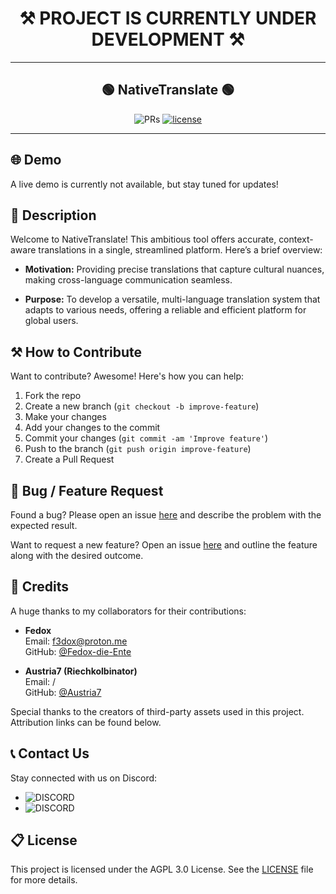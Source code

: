 <h1 align="center" id="title">⚒️ PROJECT IS CURRENTLY UNDER DEVELOPMENT ⚒️</h1>

<hr>

<h2 align="center" id="title">🟢 NativeTranslate 🟢</h2>

<div align="center">

![PRs](https://img.shields.io/badge/PRs-welcome-ff69b4.svg?style=shields)
[![license](https://img.shields.io/badge/license-AGPL_3.0-blue.svg)](LICENSE)

</div>

<hr>

## 🌐 Demo

A live demo is currently not available, but stay tuned for updates!

## 📝 Description

Welcome to NativeTranslate! This ambitious tool offers accurate, context-aware translations in a single, streamlined platform. Here’s a brief overview:

 - **Motivation:** Providing precise translations that capture cultural nuances, making cross-language communication seamless.

- **Purpose:** To develop a versatile, multi-language translation system that adapts to various needs, offering a reliable and efficient platform for global users.

## ⚒️ How to Contribute

Want to contribute? Awesome! Here's how you can help:

1. Fork the repo
2. Create a new branch (`git checkout -b improve-feature`)
3. Make your changes
4. Add your changes to the commit
5. Commit your changes (`git commit -am 'Improve feature'`)
6. Push to the branch (`git push origin improve-feature`)
7. Create a Pull Request

## 📩 Bug / Feature Request

Found a bug? Please open an issue [here](https://github.com/NativeTranslate/frontend/issues/new) and describe the
problem with the expected result.

Want to request a new feature? Open an issue [here](https://github.com/NativeTranslate/frontend/issues/new) and outline
the feature along with the desired outcome.

## 📜 Credits

A huge thanks to my collaborators for their contributions:

- **Fedox**  
  Email: f3dox@proton.me  
  GitHub: [@Fedox-die-Ente](https://github.com/Fedox-die-Ente)

- **Austria7 (Riechkolbinator)**  
  Email: /  
  GitHub: [@Austria7](https://github.com/Austria7)


Special thanks to the creators of third-party assets used in this project. Attribution links can be found below.

## 📞 Contact Us

Stay connected with us on Discord:

- ![DISCORD](https://img.shields.io/badge/DISCORD-fedox-white?labelColor=blue&style=for-the-badge)
- ![DISCORD](https://img.shields.io/badge/DISCORD-austria7-white?labelColor=blue&style=for-the-badge)

## 📋 License

This project is licensed under the AGPL 3.0 License. See the [LICENSE](LICENSE) file for more details.
